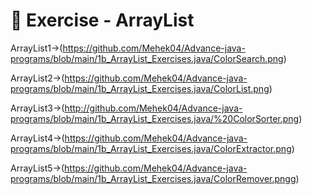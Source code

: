 # 📝 Exercise - ArrayList
ArrayList1->(https://github.com/Mehek04/Advance-java-programs/blob/main/1b_ArrayList_Exercises.java/ColorSearch.png)

ArrayList2->(https://github.com/Mehek04/Advance-java-programs/blob/main/1b_ArrayList_Exercises.java/ColorList.png)

ArrayList3->(http://github.com/Mehek04/Advance-java-programs/blob/main/1b_ArrayList_Exercises.java/%20ColorSorter.png)

ArrayList4->(https://github.com/Mehek04/Advance-java-programs/blob/main/1b_ArrayList_Exercises.java/ColorExtractor.png)

ArrayList5->(https://github.com/Mehek04/Advance-java-programs/blob/main/1b_ArrayList_Exercises.java/ColorRemover.pngg)
